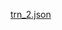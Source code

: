 [trn_2.json](https://1drv.ms/u/c/81589b48373decec/EavVW9EFkLhCnMs3jyzvBAwBXM3GBP15z3mpg0_blsA9eA?e=Oj5lgE)